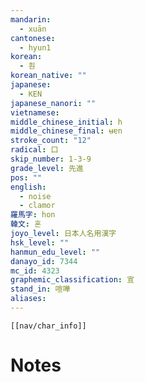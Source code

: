```yaml
---
mandarin:
  - xuān
cantonese:
  - hyun1
korean:
  - 훤
korean_native: ""
japanese:
  - KEN
japanese_nanori: ""
vietnamese:
middle_chinese_initial: h
middle_chinese_final: ʉɐn
stroke_count: "12"
radical: 口
skip_number: 1-3-9
grade_level: 先進
pos: ""
english:
  - noise
  - clamor
羅馬字: hon
韓文: 혼
joyo_level: 日本人名用漢字
hsk_level: ""
hanmun_edu_level: ""
danayo_id: 7344
mc_id: 4323
graphemic_classification: 宣
stand_in: 喧嘩
aliases:
---
```

```meta-bind-embed
[[nav/char_info]]
```

# Notes
